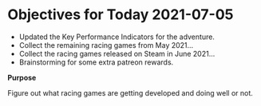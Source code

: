 # Objectives for Today 2021-07-05

- Updated the Key Performance Indicators for the adventure.
- Collect the remaining racing games from May 2021...
- Collect the racing games released on Steam in June 2021...
- Brainstorming for some extra patreon rewards.

**Purpose**

Figure out what racing games are getting developed and doing well or not.
